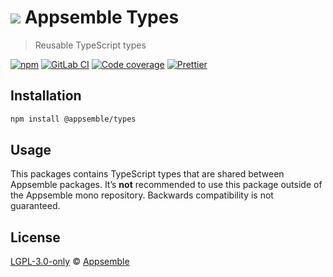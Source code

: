 # ![](https://gitlab.com/appsemble/appsemble/-/raw/0.20.21/config/assets/logo.svg) Appsemble Types

> Reusable TypeScript types

[![npm](https://img.shields.io/npm/v/@appsemble/types)](https://www.npmjs.com/package/@appsemble/types)
[![GitLab CI](https://gitlab.com/appsemble/appsemble/badges/0.20.21/pipeline.svg)](https://gitlab.com/appsemble/appsemble/-/releases/0.20.21)
[![Code coverage](https://codecov.io/gl/appsemble/appsemble/branch/0.20.21/graph/badge.svg)](https://codecov.io/gl/appsemble/appsemble)
[![Prettier](https://img.shields.io/badge/code_style-prettier-ff69b4.svg)](https://prettier.io)

## Installation

```sh
npm install @appsemble/types
```

## Usage

This packages contains TypeScript types that are shared between Appsemble packages. It’s **not**
recommended to use this package outside of the Appsemble mono repository. Backwards compatibility is
not guaranteed.

## License

[LGPL-3.0-only](https://gitlab.com/appsemble/appsemble/-/blob/0.20.21/LICENSE.md) ©
[Appsemble](https://appsemble.com)
